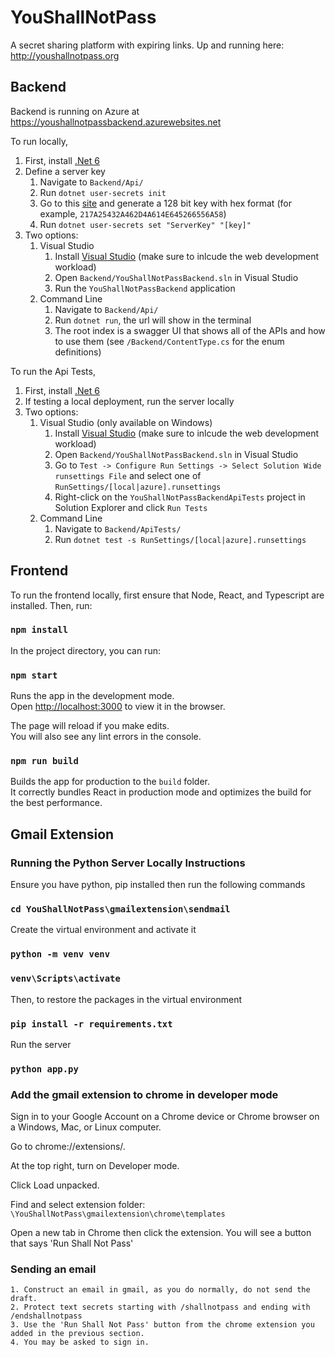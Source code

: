 # YouShallNotPass

A secret sharing platform with expiring links. Up and running here: http://youshallnotpass.org

## Backend
Backend is running on Azure at https://youshallnotpassbackend.azurewebsites.net

To run locally,
1. First, install [.Net 6](https://dotnet.microsoft.com/en-us/download)
2. Define a server key
    1. Navigate to `Backend/Api/`
    2. Run `dotnet user-secrets init`
    3. Go to this [site](https://www.allkeysgenerator.com/Random/Security-Encryption-Key-Generator.aspx) and generate a 128 bit key with hex format (for example, `217A25432A462D4A614E645266556A58`)
    4. Run `dotnet user-secrets set "ServerKey" "[key]"`
3. Two options:
    1. Visual Studio
        1. Install [Visual Studio](https://visualstudio.microsoft.com/vs/community/) (make sure to inlcude the web development workload)
        2. Open `Backend/YouShallNotPassBackend.sln` in Visual Studio
        3. Run the `YouShallNotPassBackend` application
    2. Command Line
        1. Navigate to `Backend/Api/`
        2. Run `dotnet run`, the url will show in the terminal
        3. The root index is a swagger UI that shows all of the APIs and how to use them (see `/Backend/ContentType.cs` for the enum definitions)

To run the Api Tests,
1. First, install [.Net 6](https://dotnet.microsoft.com/en-us/download)
2. If testing a local deployment, run the server locally
3. Two options:
    1. Visual Studio (only available on Windows)
        1. Install [Visual Studio](https://visualstudio.microsoft.com/vs/community/) (make sure to inlcude the web development workload)
        2. Open `Backend/YouShallNotPassBackend.sln` in Visual Studio 
        3. Go to `Test -> Configure Run Settings -> Select Solution Wide runsettings File` and select one of `RunSettings/[local|azure].runsettings`
        4. Right-click on the `YouShallNotPassBackendApiTests` project in Solution Explorer and click `Run Tests`
    1. Command Line
        1. Navigate to `Backend/ApiTests/`
        2. Run `dotnet test -s RunSettings/[local|azure].runsettings`

## Frontend

To run the frontend locally, first ensure that Node, React, and Typescript are installed. Then, run:

### `npm install`

In the project directory, you can run:

### `npm start`

Runs the app in the development mode.\
Open [http://localhost:3000](http://localhost:3000) to view it in the browser.

The page will reload if you make edits.\
You will also see any lint errors in the console.

### `npm run build`

Builds the app for production to the `build` folder.\
It correctly bundles React in production mode and optimizes the build for the best performance.

## Gmail Extension

### Running the Python Server Locally Instructions 
Ensure you have python, pip installed then run the following commands
### `cd YouShallNotPass\gmailextension\sendmail`

Create the virtual environment and activate it

### `python -m venv venv`
### `venv\Scripts\activate`

Then, to restore the packages in the virtual environment

### `pip install -r requirements.txt`

Run the server 

### `python app.py`

### Add the gmail extension to chrome in developer mode
Sign in to your Google Account on a Chrome device or Chrome browser on a Windows, Mac, or Linux computer.

Go to chrome://extensions/.

At the top right, turn on Developer mode.

Click Load unpacked.

Find and select extension folder: `\YouShallNotPass\gmailextension\chrome\templates`

Open a new tab in Chrome then click the extension. You will see a button that says 'Run Shall Not Pass'

### Sending an email
	1. Construct an email in gmail, as you do normally, do not send the draft.
	2. Protect text secrets starting with /shallnotpass and ending with /endshallnotpass
	3. Use the 'Run Shall Not Pass' button from the chrome extension you added in the previous section.
	4. You may be asked to sign in.

